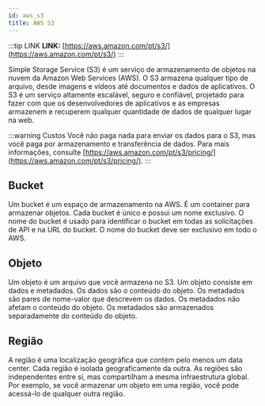 ```yaml
---
id: aws_s3
title: AWS S3
---
```


:::tip LINK
**LINK:** [https://aws.amazon.com/pt/s3/](https://aws.amazon.com/pt/s3/)
:::

Simple Storage Service (S3) é um serviço de armazenamento de objetos na nuvem da Amazon Web Services (AWS). O S3 armazena qualquer tipo de arquivo, desde imagens e vídeos até documentos e dados de aplicativos. O S3 é um serviço altamente escalável, seguro e confiável, projetado para fazer com que os desenvolvedores de aplicativos e as empresas armazenem e recuperem qualquer quantidade de dados de qualquer lugar na web.

:::warning Custos
Você não paga nada para enviar os dados para o S3, mas você paga por armazenamento e transferência de dados. Para mais informações, consulte [https://aws.amazon.com/pt/s3/pricing/](https://aws.amazon.com/pt/s3/pricing/).
:::

## Bucket

Um bucket é um espaço de armazenamento na AWS. É um container para armazenar objetos. Cada bucket é único e possui um nome exclusivo. O nome do bucket é usado para identificar o bucket em todas as solicitações de API e na URL do bucket. O nome do bucket deve ser exclusivo em todo o AWS.

## Objeto

Um objeto é um arquivo que você armazena no S3. Um objeto consiste em dados e metadados. Os dados são o conteúdo do objeto. Os metadados são pares de nome-valor que descrevem os dados. Os metadados não afetam o conteúdo do objeto. Os metadados são armazenados separadamente do conteúdo do objeto.

## Região

A região é uma localização geográfica que contém pelo menos um data center. Cada região é isolada geograficamente da outra. As regiões são independentes entre si, mas compartilham a mesma infraestrutura global. Por exemplo, se você armazenar um objeto em uma região, você pode acessá-lo de qualquer outra região.
